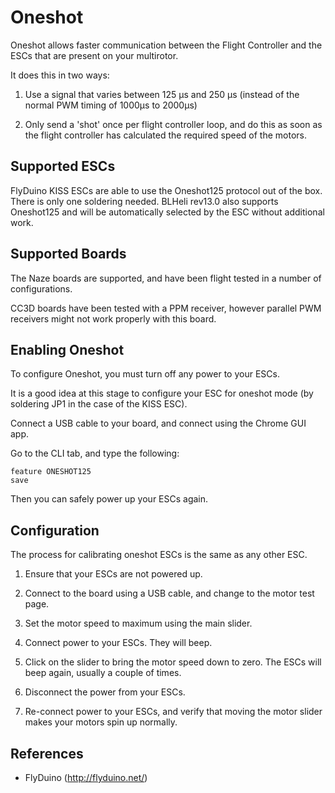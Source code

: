 # Oneshot

Oneshot allows faster communication between the Flight Controller and the ESCs that are present on your multirotor.

It does this in two ways:

1. Use a signal that varies between 125 µs and 250 µs (instead of the normal PWM timing of 1000µs to 2000µs)

2. Only send a 'shot' once per flight controller loop, and do this as soon as the flight controller has calculated the required speed of the motors.


## Supported ESCs

FlyDuino KISS ESCs are able to use the Oneshot125 protocol out of the box. There is only one soldering needed.
BLHeli rev13.0 also supports Oneshot125 and will be automatically selected by the ESC without additional work.

## Supported Boards

The Naze boards are supported, and have been flight tested in a number of configurations.

CC3D boards have been tested with a PPM receiver, however parallel PWM receivers might not work properly with this board.

## Enabling Oneshot

To configure Oneshot, you must turn off any power to your ESCs.  

It is a good idea at this stage to configure your ESC for oneshot mode (by soldering JP1 in the case of the KISS ESC).

Connect a USB cable to your board, and connect using the Chrome GUI app.

Go to the CLI tab, and type the following:


	feature ONESHOT125
	save


Then you can safely power up your ESCs again.


## Configuration

The process for calibrating oneshot ESCs is the same as any other ESC.

1. Ensure that your ESCs are not powered up.

1. Connect to the board using a USB cable, and change to the motor test page.

1. Set the motor speed to maximum using the main slider.

1. Connect power to your ESCs.  They will beep.

1. Click on the slider to bring the motor speed down to zero.  The ESCs will beep again, usually a couple of times.

1. Disconnect the power from your ESCs.

1. Re-connect power to your ESCs, and verify that moving the motor slider makes your motors spin up normally.


## References

* FlyDuino (<a href="http://flyduino.net/">http://flyduino.net/</a>)
